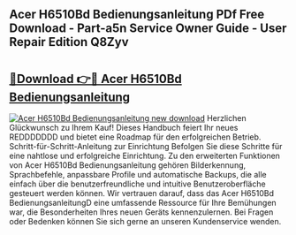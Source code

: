 ## Acer H6510Bd Bedienungsanleitung PDf Free Download - Part-a5n Service Owner Guide - User Repair Edition Q8Zyv

# <h2><a href="http://df44rr.blite.top/?on=Acer+H6510Bd+Bedienungsanleitung">🔗Download 👉🔴 Acer H6510Bd Bedienungsanleitung</a></h2>

[![Acer H6510Bd Bedienungsanleitung new download](https://i.imgur.com/lujVjoI.png)](http://df44rr.blite.top/?on=Acer+H6510Bd+Bedienungsanleitung)
Herzlichen Glückwunsch zu Ihrem Kauf! Dieses Handbuch feiert Ihr neues REDDDDDDD und bietet eine Roadmap für den erfolgreichen Betrieb. Schritt-für-Schritt-Anleitung zur Einrichtung Befolgen Sie diese Schritte für eine nahtlose und erfolgreiche Einrichtung. Zu den erweiterten Funktionen von Acer H6510Bd Bedienungsanleitung gehören Bilderkennung, Sprachbefehle, anpassbare Profile und automatische Backups, die alle einfach über die benutzerfreundliche und intuitive Benutzeroberfläche gesteuert werden können. Wir vertrauen darauf, dass das Acer H6510Bd BedienungsanleitungD eine umfassende Ressource für Ihre Bemühungen war, die Besonderheiten Ihres neuen Geräts kennenzulernen. Bei Fragen oder Bedenken können Sie sich gerne an unseren Kundenservice wenden.
